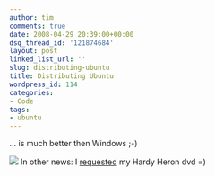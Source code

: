 ```yaml
---
author: tim
comments: true
date: 2008-04-29 20:39:00+00:00
dsq_thread_id: '121874684'
layout: post
linked_list_url: ''
slug: distributing-ubuntu
title: Distributing Ubuntu
wordpress_id: 114
categories:
- Code
tags:
- ubuntu
---
```


... is much better then Windows ;-)  
  
[![](http://farm3.static.flickr.com/2031/2428594983_fe30642b19_o.jpg)](http://farm3.static.flickr.com/2031/2428594983_fe30642b19_o.jpg) In other news: I
[requested](https://shipit.ubuntu.com/) my Hardy Heron dvd =)
